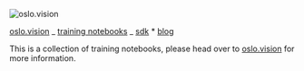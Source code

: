 ![oslo.vision](https://oslo.vision/images/blog/headers/header1.png)

[oslo.vision](https://oslo.vision) _ [training notebooks](https://github.com/OsloVision/training-notebooks) _ [sdk](https://github.com/OsloVision/oslovision-python) \* [blog](https://oslo.vision/blog)

This is a collection of training notebooks, please head over to [oslo.vision](https://oslo.vision) for more information.
